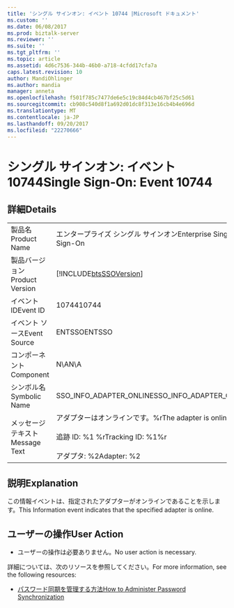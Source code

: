 ```yaml
---
title: 'シングル サインオン: イベント 10744 |Microsoft ドキュメント'
ms.custom: ''
ms.date: 06/08/2017
ms.prod: biztalk-server
ms.reviewer: ''
ms.suite: ''
ms.tgt_pltfrm: ''
ms.topic: article
ms.assetid: 4d6c7536-344b-46b0-a718-4cfdd17cfa7a
caps.latest.revision: 10
author: MandiOhlinger
ms.author: mandia
manager: anneta
ms.openlocfilehash: f501f785c7477de6e5c19c84d4cb467bf25c5d61
ms.sourcegitcommit: cb908c540d8f1a692d01dc8f313e16cb4b4e696d
ms.translationtype: MT
ms.contentlocale: ja-JP
ms.lasthandoff: 09/20/2017
ms.locfileid: "22270666"
---
```

# <a name="single-sign-on-event-10744"></a><span data-ttu-id="3f138-102">シングル サインオン: イベント 10744</span><span class="sxs-lookup"><span data-stu-id="3f138-102">Single Sign-On: Event 10744</span></span>
## <a name="details"></a><span data-ttu-id="3f138-103">詳細</span><span class="sxs-lookup"><span data-stu-id="3f138-103">Details</span></span>  
  
|||  
|-|-|  
|<span data-ttu-id="3f138-104">製品名</span><span class="sxs-lookup"><span data-stu-id="3f138-104">Product Name</span></span>|<span data-ttu-id="3f138-105">エンタープライズ シングル サインオン</span><span class="sxs-lookup"><span data-stu-id="3f138-105">Enterprise Single Sign-On</span></span>|  
|<span data-ttu-id="3f138-106">製品バージョン</span><span class="sxs-lookup"><span data-stu-id="3f138-106">Product Version</span></span>|[!INCLUDE[btsSSOVersion](../includes/btsssoversion-md.md)]|  
|<span data-ttu-id="3f138-107">イベント ID</span><span class="sxs-lookup"><span data-stu-id="3f138-107">Event ID</span></span>|<span data-ttu-id="3f138-108">10744</span><span class="sxs-lookup"><span data-stu-id="3f138-108">10744</span></span>|  
|<span data-ttu-id="3f138-109">イベント ソース</span><span class="sxs-lookup"><span data-stu-id="3f138-109">Event Source</span></span>|<span data-ttu-id="3f138-110">ENTSSO</span><span class="sxs-lookup"><span data-stu-id="3f138-110">ENTSSO</span></span>|  
|<span data-ttu-id="3f138-111">コンポーネント</span><span class="sxs-lookup"><span data-stu-id="3f138-111">Component</span></span>|<span data-ttu-id="3f138-112">N\A</span><span class="sxs-lookup"><span data-stu-id="3f138-112">N\A</span></span>|  
|<span data-ttu-id="3f138-113">シンボル名</span><span class="sxs-lookup"><span data-stu-id="3f138-113">Symbolic Name</span></span>|<span data-ttu-id="3f138-114">SSO_INFO_ADAPTER_ONLINE</span><span class="sxs-lookup"><span data-stu-id="3f138-114">SSO_INFO_ADAPTER_ONLINE</span></span>|  
|<span data-ttu-id="3f138-115">メッセージ テキスト</span><span class="sxs-lookup"><span data-stu-id="3f138-115">Message Text</span></span>|<span data-ttu-id="3f138-116">アダプターはオンラインです。%r</span><span class="sxs-lookup"><span data-stu-id="3f138-116">The adapter is online.%r</span></span><br /><br /> <span data-ttu-id="3f138-117">追跡 ID: %1 %r</span><span class="sxs-lookup"><span data-stu-id="3f138-117">Tracking ID: %1%r</span></span><br /><br /> <span data-ttu-id="3f138-118">アダプタ: %2</span><span class="sxs-lookup"><span data-stu-id="3f138-118">Adapter: %2</span></span>|  
  
## <a name="explanation"></a><span data-ttu-id="3f138-119">説明</span><span class="sxs-lookup"><span data-stu-id="3f138-119">Explanation</span></span>  
 <span data-ttu-id="3f138-120">この情報イベントは、指定されたアダプターがオンラインであることを示します。</span><span class="sxs-lookup"><span data-stu-id="3f138-120">This Information event indicates that the specified adapter is online.</span></span>  
  
## <a name="user-action"></a><span data-ttu-id="3f138-121">ユーザーの操作</span><span class="sxs-lookup"><span data-stu-id="3f138-121">User Action</span></span>  
  
-   <span data-ttu-id="3f138-122">ユーザーの操作は必要ありません。</span><span class="sxs-lookup"><span data-stu-id="3f138-122">No user action is necessary.</span></span>  
  
 <span data-ttu-id="3f138-123">詳細については、次のリソースを参照してください。</span><span class="sxs-lookup"><span data-stu-id="3f138-123">For more information, see the following resources:</span></span>  
  
-   [<span data-ttu-id="3f138-124">パスワード同期を管理する方法</span><span class="sxs-lookup"><span data-stu-id="3f138-124">How to Administer Password Synchronization</span></span>](../core/how-to-administer-password-synchronization.md)